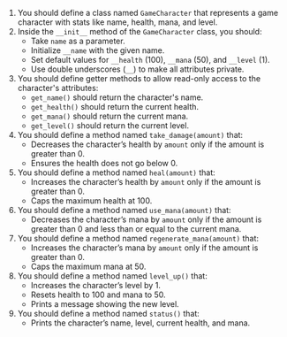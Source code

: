 1. You should define a class named `GameCharacter` that represents a game character with stats like name, health, mana, and level.
2. Inside the `__init__` method of the `GameCharacter` class, you should:
    - Take `name` as a parameter.
    - Initialize `__name` with the given name.
    - Set default values for `__health` (100), `__mana` (50), and `__level` (1).
    - Use double underscores (`__`) to make all attributes private.
3. You should define getter methods to allow read-only access to the character's attributes:
    - `get_name()` should return the character's name.
    - `get_health()` should return the current health.
    - `get_mana()` should return the current mana.
    - `get_level()` should return the current level.
4. You should define a method named `take_damage(amount)` that:
    - Decreases the character’s health by `amount` only if the amount is greater than 0.
    - Ensures the health does not go below 0.
5. You should define a method named `heal(amount)` that:
    - Increases the character’s health by `amount` only if the amount is greater than 0.
    - Caps the maximum health at 100.
6. You should define a method named `use_mana(amount)` that:
    - Decreases the character’s mana by `amount` only if the amount is greater than 0 and less than or equal to the current mana.
7. You should define a method named `regenerate_mana(amount)` that:
    - Increases the character’s mana by `amount` only if the amount is greater than 0.
    - Caps the maximum mana at 50.
8. You should define a method named `level_up()` that:
    - Increases the character’s level by 1.
    - Resets health to 100 and mana to 50.
    - Prints a message showing the new level.
9. You should define a method named `status()` that:
    - Prints the character’s name, level, current health, and mana.